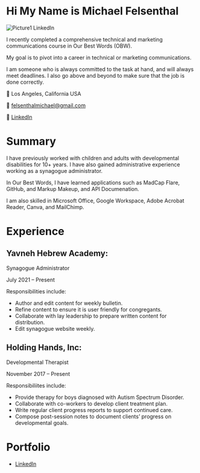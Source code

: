 # Hi My Name is Michael Felsenthal

![Picture1  LinkedIn](https://user-images.githubusercontent.com/98423511/153808560-74cb8485-b2ed-40b9-b7cc-f29b13fc866c.png)


I recently completed a comprehensive technical and marketing communications course in Our Best Words (OBW).

My goal is to pivot into a career in technical or marketing communications.

I am someone who is always committed to the task at hand, and will always meet deadlines.  I also go above and beyond to make sure that the job is done correctly.

:round_pushpin: Los Angeles, California USA

:email: felsenthalmichael@gmail.com

:briefcase: [LinkedIn](https://www.linkedin.com/in/michael-w-felsenthal/)

# Summary
I have previously worked with children and adults with developmental disabilities for 10+ years. I have also gained administrative experience working as a synagogue administrator.

In Our Best Words, I have learned applications such as MadCap Flare, GitHub, and Markup Makeup, and API Documenation.  

I am also skilled in Microsoft Office, Google Workspace, Adobe Acrobat Reader, Canva, and MailChimp. 

# Experience

## Yavneh Hebrew Academy:
Synagogue Administrator 

July 2021 &ndash; Present

Responsibilities include: 
* Author and edit content for weekly bulletin.   
* Refine content to ensure it is user friendly for congregants.     
* Collaborate with lay leadership to prepare written content for distribution. 
* Edit synagogue website weekly.   

## Holding Hands, Inc:

Developmental Therapist 

November 2017 &ndash; Present

Responsibiliites include: 
* Provide therapy for boys diagnosed with Autism Spectrum Disorder. 
* Collaborate with co-workers to develop client treatment plan. 
* Write regular client progress reports to support continued care. 
* Compose post-session notes to document clients’ progress on developmental goals. 

# Portfolio
* [LinkedIn](https://www.linkedin.com/in/michael-w-felsenthal/) 
